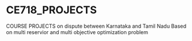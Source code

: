 # CE718_PROJECTS
COURSE PROJECTS on dispute between Karnataka and Tamil Nadu 
Based on multi reservior and multi objective optimization problem
